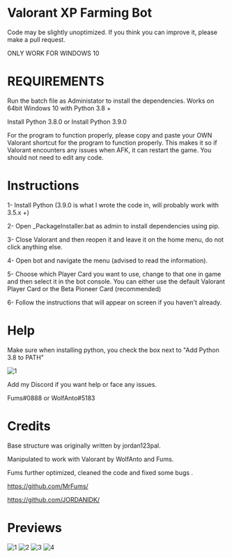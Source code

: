 # Valorant XP Farming Bot
Code may be slightly unoptimized. If you think you can improve it, please make a pull request.

ONLY WORK FOR WINDOWS 10

# REQUIREMENTS

Run the batch file as Administator to install the dependencies. Works on 64bit Windows 10 with Python 3.8 +

Install Python 3.8.0 or Install Python 3.9.0

For the program to function properly, please copy and paste your OWN Valorant shortcut for the program to function properly. This makes it so if Valorant encounters any issues when AFK, it can restart the game. You should not need to edit any code.

# Instructions

1- Install Python (3.9.0 is what I wrote the code in, will probably work with 3.5.x +)

2- Open _PackageInstaller.bat as admin to install dependencies using pip.

3- Close Valorant and then reopen it and leave it on the home menu, do not click anything else.

4- Open bot and navigate the menu (advised to read the information).

5- Choose which Player Card you want to use, change to that one in game and then select it in the bot console. You can either use the default Valorant Player Card or the Beta Pioneer Card (recommended)

6- Follow the instructions that will appear on screen if you haven't already.


# Help

Make sure when installing python, you check the box next to "Add Python 3.8 to PATH"

<img src="https://camo.githubusercontent.com/0aa9ea72d236a643286fe56c5fb01ba7e517a311/68747470733a2f2f63646e2e646973636f72646170702e636f6d2f6174746163686d656e74732f3736393632363836313034363230323432392f3736393935303738373330343432333434342f303030315f6164645f507974686f6e5f746f5f506174682e706e67" alt="1" data-canonical-src="https://cdn.discordapp.com/attachments/769626861046202429/769950787304423444/0001_add_Python_to_Path.png" style="max-width:100%;">

Add my Discord if you want help or face any issues.

Fums#0888 or WolfAnto#5183


# Credits

Base structure was originally written by jordan123pal.

Manipulated to work with Valorant by WolfAnto and Fums.

Fums further optimized, cleaned the code and fixed some bugs .

https://github.com/MrFums/

https://github.com/JORDANIDK/


# Previews

![1](https://cdn.discordapp.com/attachments/769626861046202429/769734968120180766/unknown.png)
![2](https://cdn.discordapp.com/attachments/769626861046202429/769735054103412746/unknown.png)
![3](https://cdn.discordapp.com/attachments/769626861046202429/769735162392870932/unknown.png)
![4](https://cdn.discordapp.com/attachments/769626861046202429/769737295938715678/unknown.png)
